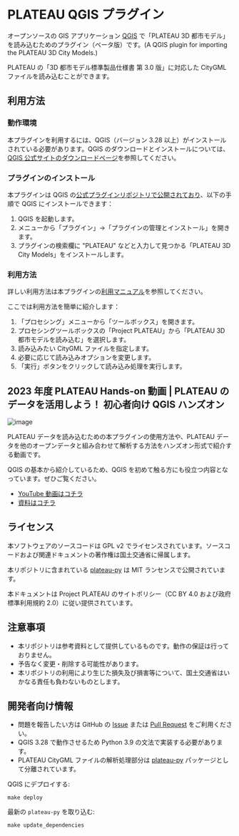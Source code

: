 # PLATEAU QGIS プラグイン

オープンソースの GIS アプリケーション [QGIS](https://www.qgis.org/) で「PLATEAU 3D 都市モデル」を読み込むためのプラグイン（ベータ版）です。(A QGIS plugin for importing the PLATEAU 3D City Models.)

PLATEAU の「3D 都市モデル標準製品仕様書 第 3.0 版」に対応した CityGML ファイルを読み込むことができます。

## 利用方法

### 動作環境

本プラグインを利用するには、QGIS（バージョン 3.28 以上）がインストールされている必要があります。QGIS のダウンロードとインストールについては、[QGIS 公式サイトのダウンロードページ](https://qgis.org/ja/site/forusers/download.html)を参照してください。

### プラグインのインストール

本プラグインは QGIS の[公式プラグインリポジトリで公開されており](https://plugins.qgis.org/plugins/plateau_plugin/)、以下の手順で QGIS にインストールできます：

1. QGIS を起動します。
2. メニューから「プラグイン」→「プラグインの管理とインストール」を開きます。
3. プラグインの検索欄に "PLATEAU" などと入力して見つかる「PLATEAU 3D City Models」をインストールします。

### 利用方法

詳しい利用方法は本プラグインの[利用マニュアル](https://github.com/Project-PLATEAU/plateau-qgis-plugin/blob/main/docs/manual.md)を参照してください。

ここでは利用方法を簡単に紹介します：

1. 「プロセシング」メニューから「ツールボックス」を開きます。
2. プロセシングツールボックスの「Project PLATEAU」から「PLATEAU 3D 都市モデルを読み込む」を選択します。
3. 読み込みたい CityGML ファイルを指定します。
4. 必要に応じて読み込みオプションを変更します。
5. 「実行」ボタンをクリックして読み込み処理を実行します。

## 2023 年度 PLATEAU Hands-on 動画 | PLATEAU のデータを活用しよう！ 初心者向け QGIS ハンズオン

![image](https://github.com/Project-PLATEAU/plateau-qgis-plugin/assets/79615787/f909a6f7-8c72-49f8-9de3-52dfa84e9054)

PLATEAU データを読み込むための本プラグインの使用方法や、PLATEAU データを他のオープンデータと組み合わせて解析する方法をハンズオン形式で紹介する動画です。

QGIS の基本から紹介しているため、QGIS を初めて触る方にも役立つ内容となっています。ぜひご覧ください。

- [YouTube 動画はコチラ](https://www.youtube.com/watch?v=xZCLndeT58A)
- [資料はコチラ](https://github.com/Project-PLATEAU/plateau-qgis-plugin/blob/main/docs/plateauhands-on-08.pdf)

## ライセンス

本ソフトウェアのソースコードは GPL v2 でライセンスされています。ソースコードおよび関連ドキュメントの著作権は国土交通省に帰属します。

本リポジトリに含まれている [plateau-py](https://github.com/MIERUNE/plateau-py) は MIT ランセンスで公開されています。

本ドキュメントは Project PLATEAU のサイトポリシー（CC BY 4.0 および政府標準利用規約 2.0）に従い提供されています。

## 注意事項

- 本リポジトリは参考資料として提供しているものです。動作の保証は行っておりません。
- 予告なく変更・削除する可能性があります。
- 本リポジトリの利用により生じた損失及び損害等について、国土交通省はいかなる責任も負わないものとします。

## 開発者向け情報

- 問題を報告したい方は GitHub の [Issue](https://github.com/MIERUNE/plateau-qgis-plugin/issues) または [Pull Request](https://github.com/MIERUNE/plateau-qgis-plugin/pulls) をご利用ください。
- QGIS 3.28 で動作させるため Python 3.9 の文法で実装する必要があります。
- PLATEAU CityGML ファイルの解析処理部分は [plateau-py](https://github.com/MIERUNE/plateau-py) パッケージとして分離されています。

QGIS にデプロイする:

```console
make deploy
```

最新の `plateau-py` を取り込む:

```console
make update_dependencies
```
